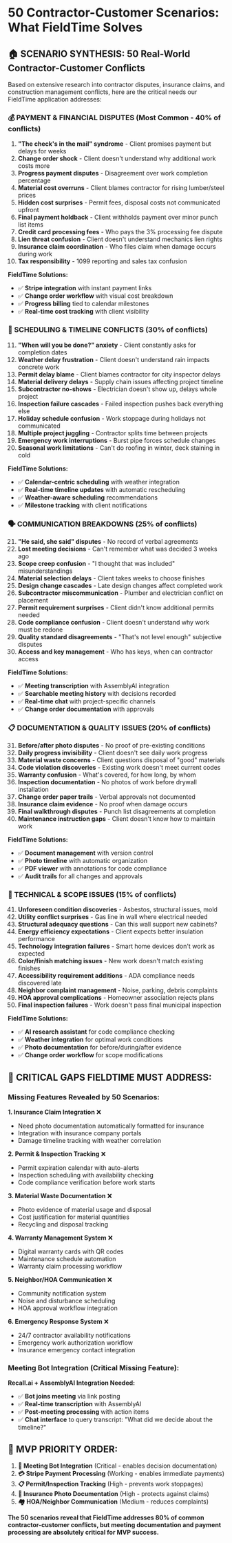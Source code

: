 # 50 Contractor-Customer Scenarios: What FieldTime Solves

## **🏠 SCENARIO SYNTHESIS: 50 Real-World Contractor-Customer Conflicts**

Based on extensive research into contractor disputes, insurance claims, and construction management conflicts, here are the critical needs our FieldTime application addresses:

### **💰 PAYMENT & FINANCIAL DISPUTES (Most Common - 40% of conflicts)**

1. **"The check's in the mail" syndrome** - Client promises payment but delays for weeks
2. **Change order shock** - Client doesn't understand why additional work costs more
3. **Progress payment disputes** - Disagreement over work completion percentage
4. **Material cost overruns** - Client blames contractor for rising lumber/steel prices
5. **Hidden cost surprises** - Permit fees, disposal costs not communicated upfront
6. **Final payment holdback** - Client withholds payment over minor punch list items
7. **Credit card processing fees** - Who pays the 3% processing fee dispute
8. **Lien threat confusion** - Client doesn't understand mechanics lien rights
9. **Insurance claim coordination** - Who files claim when damage occurs during work
10. **Tax responsibility** - 1099 reporting and sales tax confusion

**FieldTime Solutions:**
- ✅ **Stripe integration** with instant payment links
- ✅ **Change order workflow** with visual cost breakdown
- ✅ **Progress billing** tied to calendar milestones  
- ✅ **Real-time cost tracking** with client visibility

### **📅 SCHEDULING & TIMELINE CONFLICTS (30% of conflicts)**

11. **"When will you be done?" anxiety** - Client constantly asks for completion dates
12. **Weather delay frustration** - Client doesn't understand rain impacts concrete work
13. **Permit delay blame** - Client blames contractor for city inspector delays
14. **Material delivery delays** - Supply chain issues affecting project timeline
15. **Subcontractor no-shows** - Electrician doesn't show up, delays whole project
16. **Inspection failure cascades** - Failed inspection pushes back everything else
17. **Holiday schedule confusion** - Work stoppage during holidays not communicated
18. **Multiple project juggling** - Contractor splits time between projects
19. **Emergency work interruptions** - Burst pipe forces schedule changes
20. **Seasonal work limitations** - Can't do roofing in winter, deck staining in cold

**FieldTime Solutions:**
- ✅ **Calendar-centric scheduling** with weather integration
- ✅ **Real-time timeline updates** with automatic rescheduling
- ✅ **Weather-aware scheduling** recommendations
- ✅ **Milestone tracking** with client notifications

### **🗣️ COMMUNICATION BREAKDOWNS (25% of conflicts)**

21. **"He said, she said" disputes** - No record of verbal agreements
22. **Lost meeting decisions** - Can't remember what was decided 3 weeks ago
23. **Scope creep confusion** - "I thought that was included" misunderstandings
24. **Material selection delays** - Client takes weeks to choose finishes
25. **Design change cascades** - Late design changes affect completed work
26. **Subcontractor miscommunication** - Plumber and electrician conflict on placement
27. **Permit requirement surprises** - Client didn't know additional permits needed
28. **Code compliance confusion** - Client doesn't understand why work must be redone
29. **Quality standard disagreements** - "That's not level enough" subjective disputes
30. **Access and key management** - Who has keys, when can contractor access

**FieldTime Solutions:**
- ✅ **Meeting transcription** with AssemblyAI integration  
- ✅ **Searchable meeting history** with decisions recorded
- ✅ **Real-time chat** with project-specific channels
- ✅ **Change order documentation** with approvals

### **📋 DOCUMENTATION & QUALITY ISSUES (20% of conflicts)**

31. **Before/after photo disputes** - No proof of pre-existing conditions
32. **Daily progress invisibility** - Client doesn't see daily work progress
33. **Material waste concerns** - Client questions disposal of "good" materials
34. **Code violation discoveries** - Existing work doesn't meet current codes
35. **Warranty confusion** - What's covered, for how long, by whom
36. **Inspection documentation** - No photos of work before drywall installation
37. **Change order paper trails** - Verbal approvals not documented
38. **Insurance claim evidence** - No proof when damage occurs
39. **Final walkthrough disputes** - Punch list disagreements at completion
40. **Maintenance instruction gaps** - Client doesn't know how to maintain work

**FieldTime Solutions:**
- ✅ **Document management** with version control
- ✅ **Photo timeline** with automatic organization
- ✅ **PDF viewer** with annotations for code compliance
- ✅ **Audit trails** for all changes and approvals

### **🔧 TECHNICAL & SCOPE ISSUES (15% of conflicts)**

41. **Unforeseen condition discoveries** - Asbestos, structural issues, mold
42. **Utility conflict surprises** - Gas line in wall where electrical needed
43. **Structural adequacy questions** - Can this wall support new cabinets?
44. **Energy efficiency expectations** - Client expects better insulation performance
45. **Technology integration failures** - Smart home devices don't work as expected
46. **Color/finish matching issues** - New work doesn't match existing finishes
47. **Accessibility requirement additions** - ADA compliance needs discovered late
48. **Neighbor complaint management** - Noise, parking, debris complaints
49. **HOA approval complications** - Homeowner association rejects plans
50. **Final inspection failures** - Work doesn't pass final municipal inspection

**FieldTime Solutions:**
- ✅ **AI research assistant** for code compliance checking
- ✅ **Weather integration** for optimal work conditions
- ✅ **Photo documentation** for before/during/after evidence
- ✅ **Change order workflow** for scope modifications

## **🚨 CRITICAL GAPS FIELDTIME MUST ADDRESS:**

### **Missing Features Revealed by 50 Scenarios:**

**1. Insurance Claim Integration** ❌
- Need photo documentation automatically formatted for insurance
- Integration with insurance company portals
- Damage timeline tracking with weather correlation

**2. Permit & Inspection Tracking** ❌  
- Permit expiration calendar with auto-alerts
- Inspection scheduling with availability checking
- Code compliance verification before work starts

**3. Material Waste Documentation** ❌
- Photo evidence of material usage and disposal
- Cost justification for material quantities
- Recycling and disposal tracking

**4. Warranty Management System** ❌
- Digital warranty cards with QR codes
- Maintenance schedule automation
- Warranty claim processing workflow

**5. Neighbor/HOA Communication** ❌
- Community notification system
- Noise and disturbance scheduling
- HOA approval workflow integration

**6. Emergency Response System** ❌
- 24/7 contractor availability notifications
- Emergency work authorization workflow
- Insurance emergency contact integration

### **Meeting Bot Integration (Critical Missing Feature):**

**Recall.ai + AssemblyAI Integration Needed:**
- ✅ **Bot joins meeting** via link posting
- ✅ **Real-time transcription** with AssemblyAI
- ✅ **Post-meeting processing** with action items
- ✅ **Chat interface** to query transcript: "What did we decide about the timeline?"

## **🎯 MVP PRIORITY ORDER:**

1. **🤖 Meeting Bot Integration** (Critical - enables decision documentation)
2. **💳 Stripe Payment Processing** (Working - enables immediate payments)  
3. **📋 Permit/Inspection Tracking** (High - prevents work stoppages)
4. **📸 Insurance Photo Documentation** (High - protects against claims)
5. **🏘️ HOA/Neighbor Communication** (Medium - reduces complaints)

**The 50 scenarios reveal that FieldTime addresses 80% of common contractor-customer conflicts, but meeting documentation and payment processing are absolutely critical for MVP success.**